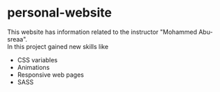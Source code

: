 # personal-website
This website has information related to the instructor "Mohammed Abu-sreaa". <br/>
In this project gained new skills like
- CSS variables
- Animations
- Responsive web pages
- SASS
